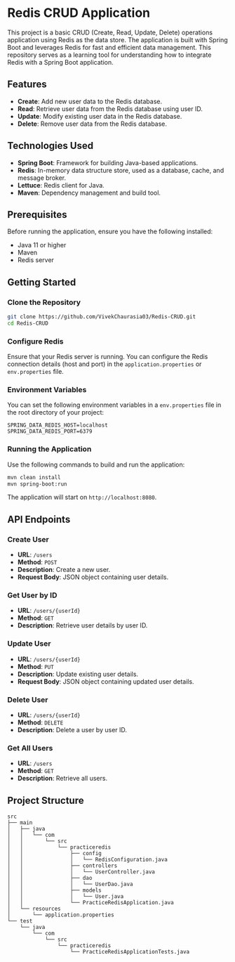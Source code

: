 # Redis CRUD Application

This project is a basic CRUD (Create, Read, Update, Delete) operations application using Redis as the data store. The application is built with Spring Boot and leverages Redis for fast and efficient data management. This repository serves as a learning tool for understanding how to integrate Redis with a Spring Boot application.

## Features

- **Create**: Add new user data to the Redis database.
- **Read**: Retrieve user data from the Redis database using user ID.
- **Update**: Modify existing user data in the Redis database.
- **Delete**: Remove user data from the Redis database.

## Technologies Used

- **Spring Boot**: Framework for building Java-based applications.
- **Redis**: In-memory data structure store, used as a database, cache, and message broker.
- **Lettuce**: Redis client for Java.
- **Maven**: Dependency management and build tool.

## Prerequisites

Before running the application, ensure you have the following installed:

- Java 11 or higher
- Maven
- Redis server

## Getting Started

### Clone the Repository

```sh
git clone https://github.com/VivekChaurasia03/Redis-CRUD.git
cd Redis-CRUD
```

### Configure Redis

Ensure that your Redis server is running. You can configure the Redis connection details (host and port) in the `application.properties` or `env.properties` file.

### Environment Variables

You can set the following environment variables in a `env.properties` file in the root directory of your project:

```env
SPRING_DATA_REDIS_HOST=localhost
SPRING_DATA_REDIS_PORT=6379
```

### Running the Application

Use the following commands to build and run the application:

```sh
mvn clean install
mvn spring-boot:run
```

The application will start on `http://localhost:8080`.

## API Endpoints

### Create User

- **URL**: `/users`
- **Method**: `POST`
- **Description**: Create a new user.
- **Request Body**: JSON object containing user details.

### Get User by ID

- **URL**: `/users/{userId}`
- **Method**: `GET`
- **Description**: Retrieve user details by user ID.

### Update User

- **URL**: `/users/{userId}`
- **Method**: `PUT`
- **Description**: Update existing user details.
- **Request Body**: JSON object containing updated user details.

### Delete User

- **URL**: `/users/{userId}`
- **Method**: `DELETE`
- **Description**: Delete a user by user ID.

### Get All Users

- **URL**: `/users`
- **Method**: `GET`
- **Description**: Retrieve all users.

## Project Structure

```
src
├── main
│   ├── java
│   │   └── com
│   │       └── src
│   │           └── practiceredis
│   │               ├── config
│   │               │   └── RedisConfiguration.java
│   │               ├── controllers
│   │               │   └── UserController.java
│   │               ├── dao
│   │               │   └── UserDao.java
│   │               ├── models
│   │               │   └── User.java
│   │               └── PracticeRedisApplication.java
│   └── resources
│       └── application.properties
└── test
    └── java
        └── com
            └── src
                └── practiceredis
                    └── PracticeRedisApplicationTests.java
```